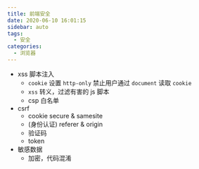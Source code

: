 ```yaml
---
title: 前端安全
date: 2020-06-10 16:01:15
sidebar: auto
tags:
  - 安全
categories:
  - 浏览器
---
```


- xss 脚本注入
  - `cookie` 设置 `http-only` 禁止用户通过 `document` 读取 `cookie`
  - `xss` 转义，过滤有害的 js 脚本
  - csp 白名单
- csrf
  - cookie secure & samesite
  - (身份认证) referer & origin
  - 验证码
  - token
- 敏感数据
  - 加密，代码混淆
